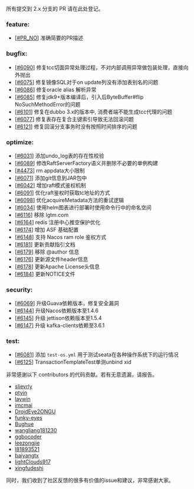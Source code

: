 所有提交到 2.x 分支的 PR 请在此处登记。

<!-- 请根据PR的类型添加 `变更记录` 到以下对应位置(feature/bugfix/optimize/test) 下 -->

### feature:
- [[#PR_NO](https://github.com/seata/seata/pull/PR_NO)] 准确简要的PR描述

### bugfix:
- [[#6090](https://github.com/seata/seata/pull/6090)] 修复tcc切面异常处理过程，不对内部调用异常做包装处理，直接向外抛出
- [[#6075](https://github.com/seata/seata/pull/6075)] 修复镜像SQL对于on update列没有添加表别名的问题
- [[#6086](https://github.com/seata/seata/pull/6086)] 修复oracle alias 解析异常
- [[#6085](https://github.com/seata/seata/pull/6085)] 修复jdk9+版本编译后，引入后ByteBuffer#flip NoSuchMethodError的问题
- [[#6101](https://github.com/seata/seata/pull/6101)] 修复在dubbo 3.x的版本中, 消费者端不能生成tcc代理的问题
- [[#6077](https://github.com/seata/seata/pull/6077)] 修复表存在复合主键索引导致无法回滚问题
- [[#6121](https://github.com/seata/seata/pull/6121)] 修复回滚分支事务时没有按照时间排序的问题

### optimize:
- [[#6031](https://github.com/seata/seata/pull/6031)] 添加undo_log表的存在性校验
- [[#6089](https://github.com/seata/seata/pull/6089)] 修改RaftServerFactory语义并删除不必要的单例构建
- [[#4473](https://github.com/seata/seata/pull/4473)] rm appdata大小限制
- [[#6071](https://github.com/seata/seata/pull/6071)] 添加git信息到JAR包中
- [[#6042](https://github.com/seata/seata/pull/6042)] 增加raft模式鉴权机制
- [[#6091](https://github.com/seata/seata/pull/6091)] 优化raft鉴权时获取tc地址的方式
- [[#6098](https://github.com/seata/seata/pull/6098)] 优化acquireMetadata方法的重试逻辑
- [[#6034](https://github.com/seata/seata/pull/6034)] 使用helm图表进行部署时使用命令行中的命名空间
- [[#6116](https://github.com/seata/seata/pull/6034)] 移除 lgtm.com 
- [[#6164](https://github.com/seata/seata/pull/6164)] redis 注册中心推空保护优化
- [[#6174](https://github.com/seata/seata/pull/6174)] 增加 ASF 基础配置
- [[#6148](https://github.com/seata/seata/pull/6148)] 支持 Nacos ram role 鉴权方式
- [[#6181](https://github.com/seata/seata/pull/6181)] 更新贡献指引文档
- [[#6179](https://github.com/seata/seata/pull/6179)] 移除 @author 信息
- [[#6176](https://github.com/seata/seata/pull/6176)] 更新源文件header信息
- [[#6178](https://github.com/apache/incubator-seata/pull/6178)] 更新Apache License头信息
- [[#6184](https://github.com/apache/incubator-seata/pull/6184)] 更新NOTICE文件

### security:
- [[#6069](https://github.com/seata/seata/pull/6069)] 升级Guava依赖版本，修复安全漏洞
- [[#6144](https://github.com/seata/seata/pull/6144)] 升级Nacos依赖版本至1.4.6
- [[#6145](https://github.com/seata/seata/pull/6145)] 升级 jettison依赖版本至1.5.4
- [[#6147](https://github.com/seata/seata/pull/6147)] 升级 kafka-clients依赖至3.6.1

### test:
- [[#6081](https://github.com/seata/seata/pull/6081)] 添加 `test-os.yml` 用于测试seata在各种操作系统下的运行情况
- [[#6125](https://github.com/seata/seata/pull/6125)] TransactionTemplateTest单测unbind xid

非常感谢以下 contributors 的代码贡献。若有无意遗漏，请报告。

<!-- 请确保您的 GitHub ID 在以下列表中 -->
- [slievrly](https://github.com/slievrly)
- [ptyin](https://github.com/ptyin)
- [laywin](https://github.com/laywin)
- [imcmai](https://github.com/imcmai)
- [DroidEye2ONGU](https://github.com/DroidEye2ONGU)
- [funky-eyes](https://github.com/funky-eyes)
- [Bughue](https://github.com/Bughue)
- [wangliang181230](https://github.com/wangliang181230)
- [ggbocoder](https://github.com/ggbocoder)
- [leezongjie](https://github.com/leezongjie)
- [l81893521](https://github.com/l81893521)
- [baiyangtx](https://github.com/baiyangtx)
- [lightClouds917](https://github.com/lightClouds917)
- [xingfudeshi](https://github.com/xingfudeshi)

同时，我们收到了社区反馈的很多有价值的issue和建议，非常感谢大家。
